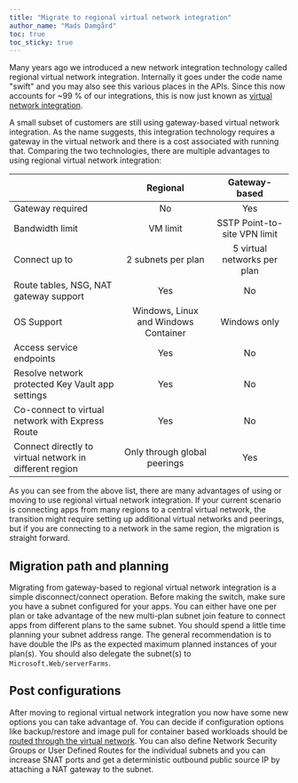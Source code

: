 ```yaml
---
title: "Migrate to regional virtual network integration"
author_name: "Mads Damgård"
toc: true
toc_sticky: true
---
```


Many years ago we introduced a new network integration technology called regional virtual network integration. Internally it goes under the code name "swift" and you may also see this various places in the APIs. Since this now accounts for ~99 % of our integrations, this is now just known as [virtual network integration](https://learn.microsoft.com/azure/app-service/overview-vnet-integration).

A small subset of customers are still using gateway-based virtual network integration. As the name suggests, this integration technology requires a gateway in the virtual network and there is a cost associated with running that. Comparing the two technologies, there are multiple advantages to using regional virtual network integration:


|          | Regional| Gateway-based |
| -------- | :------------: | :------------: |
| Gateway required | No   |  Yes   |
| Bandwidth limit | VM limit |  SSTP Point-to-site VPN limit |
| Connect up to  | 2 subnets per plan | 5 virtual networks per plan  |
| Route tables, NSG, NAT gateway support | Yes |  No |
| OS Support | Windows, Linux and Windows Container  | Windows only  |
| Access service endpoints |  Yes | No  |
| Resolve network protected Key Vault app settings |  Yes | No  |
| Co-connect to virtual network with Express Route | Yes | No |
| Connect directly to virtual network in different region | Only through global peerings | Yes |

As you can see from the above list, there are many advantages of using or moving to use regional virtual network integration. If your current scenario is connecting apps from many regions to a central virtual network, the transition might require setting up additional virtual networks and peerings, but if you are connecting to a network in the same region, the migration is straight forward.

## Migration path and planning

Migrating from gateway-based to regional virtual network integration is a simple disconnect/connect operation. Before making the switch, make sure you have a subnet configured for your apps. You can either have one per plan or take advantage of the new multi-plan subnet join feature to connect apps from different plans to the same subnet. You should spend a little time planning your subnet address range. The general recommendation is to have double the IPs as the expected maximum planned instances of your plan(s). You should also delegate the subnet(s) to `Microsoft.Web/serverFarms`.

## Post configurations

After moving to regional virtual network integration you now have some new options you can take advantage of. You can decide if configuration options like backup/restore and image pull for container based workloads should be [routed through the virtual network](https://learn.microsoft.com/azure/app-service/overview-vnet-integration#configuration-routing). You can also define Network Security Groups or User Defined Routes for the individual subnets and you can increase SNAT ports and get a deterministic outbound public source IP by attaching a NAT gateway to the subnet.